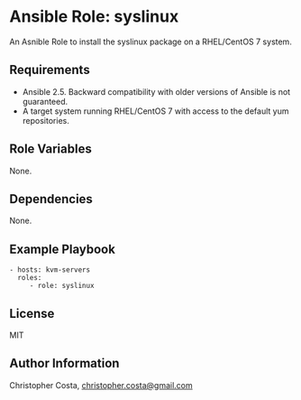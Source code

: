Ansible Role: syslinux
=========

An Asnible Role to install the syslinux package on a RHEL/CentOS 7 system.

Requirements
------------

* Ansible 2.5. Backward compatibility with older versions of Ansible is not guaranteed.
* A target system running RHEL/CentOS 7 with access to the default yum repositories.

Role Variables
--------------

None.

Dependencies
------------

None.

Example Playbook
----------------

    - hosts: kvm-servers
      roles:
         - role: syslinux

License
-------

MIT

Author Information
------------------

Christopher Costa, christopher.costa@gmail.com
